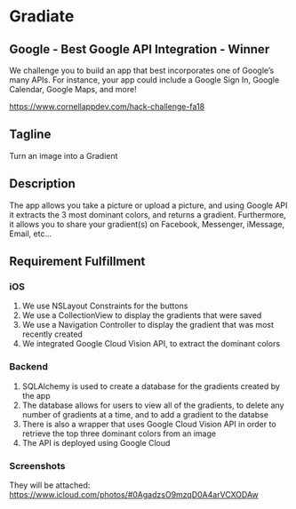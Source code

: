 # Gradiate
## Google - Best Google API Integration - Winner

We challenge you to build an app that best incorporates one of Google’s many APIs. For instance, your app could include a Google Sign In, Google Calendar, Google Maps, and more!

https://www.cornellappdev.com/hack-challenge-fa18

## Tagline
Turn an image into a Gradient
## Description
The app allows you take a picture or upload a picture, and using Google API it extracts the 3 most dominant colors, and returns a gradient. Furthermore, it allows you to share your gradient(s) on Facebook, Messenger, iMessage, Email, etc...
## Requirement Fulfillment
### iOS
1. We use NSLayout Constraints for the buttons
2. We use a CollectionView to display the gradients that were saved
3. We use a Navigation Controller to display the gradient that was most recently created
4. We integrated Google Cloud Vision API, to extract the dominant colors
### Backend
1. SQLAlchemy is used to create a database for the gradients created by the app
2. The database allows for users to view all of the gradients, to delete any number of gradients at a time, and to add a gradient to the databse 
3. There is also a wrapper that uses Google Cloud Vision API in order to retrieve the top three dominant colors from an image 
4. The API is deployed using Google Cloud

### Screenshots
They will be attached:
https://www.icloud.com/photos/#0AgadzsO9mzqD0A4arVCXODAw

